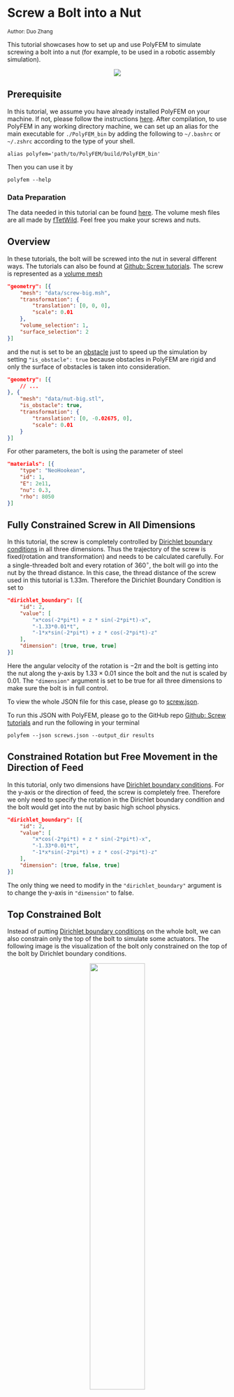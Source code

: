 # Screw a Bolt into a Nut

<div class="md-source-date"><small>Author: Duo Zhang</small></div>

This tutorial showcases how to set up and use PolyFEM to simulate screwing a bolt into a nut (for example, to be used in a robotic assembly simulation).

<center><img src="../full_sim.gif"></center>

## Prerequisite

In this tutorial, we assume you have already installed PolyFEM on your machine. If not, please follow the instructions [here](../../../cxx_index). After compilation, to use PolyFEM in any working directory machine, we can set up an alias for the main executable for `./PolyFEM_bin` by adding the following to `~/.bashrc` or `~/.zshrc` according to the type of your shell. 

```shell
alias polyfem='path/to/PolyFEM/build/PolyFEM_bin'
```

Then you can use it by 

```shell
polyfem --help
```

### Data Preparation

The data needed in this tutorial can be found [here](https://github.com/KraftOreo/Screw_Polyfem_Tutorial/tree/main/data). The volume mesh files are all made by [fTetWild](https://github.com/wildmeshing/fTetWild). Feel free you make your screws and nuts.

## Overview

In these tutorials, the bolt will be screwed into the nut in several different ways. The tutorials can also be found at [Github: Screw tutorials](https://github.com/KraftOreo/Screw_Polyfem_Tutorial). The screw is represented as a [volume mesh](../../../json/#meshes)

```json
"geometry": [{
    "mesh": "data/screw-big.msh",
    "transformation": {
        "translation": [0, 0, 0],
        "scale": 0.01
	},
	"volume_selection": 1,
	"surface_selection": 2
}]
```

and the nut is set to be an [obstacle](../../../json/#obstacles) just to speed up the simulation by setting `"is_obstacle": true` because obstacles in PolyFEM are rigid and only the surface of obstacles is taken into consideration.

```json
"geometry": [{
    // ...
}, {
    "mesh": "data/nut-big.stl",
    "is_obstacle": true,
    "transformation": {
        "translation": [0, -0.02675, 0],
        "scale": 0.01
    }
}]
```

For other parameters, the bolt is using the parameter of steel

```json
"materials": [{
    "type": "NeoHookean",
    "id": 1,
    "E": 2e11,
    "nu": 0.3,
    "rho": 8050
}]
```

## Fully Constrained Screw in All Dimensions

In this tutorial, the screw is completely controlled by [Dirichlet boundary conditions](../../getting_started/#boundary-conditions) in all three dimensions. Thus the trajectory of the screw is fixed(rotation and transformation) and needs to be calculated carefully. For a single-threaded bolt and every rotation of $360^{\circ}$, the bolt will go into the nut by the thread distance. In this case, the thread distance of the screw used in this tutorial is 1.33m. Therefore the Dirichlet Boundary Condition is set to 

```json
"dirichlet_boundary": [{
    "id": 2,
    "value": [
        "x*cos(-2*pi*t) + z * sin(-2*pi*t)-x",
        "-1.33*0.01*t", 
        "-1*x*sin(-2*pi*t) + z * cos(-2*pi*t)-z"
    ],
    "dimension": [true, true, true]
}]
```

Here the angular velocity of the rotation is $-2\pi$ and the bolt is getting into the nut along the y-axis by $1.33\times 0.01$ since the bolt and the nut is scaled by 0.01. The `"dimension"` argument is set to be true for all three dimensions to make sure the bolt is in full control.

To view the whole JSON file for this case, please go to [screw.json](https://github.com/KraftOreo/Screw_Polyfem_Tutorial/blob/main/screw.json).

To run this JSON with PolyFEM, please go to the GitHub repo [Github: Screw tutorials](https://github.com/KraftOreo/Screw_Polyfem_Tutorial) and run the following in your terminal

```shell
polyfem --json screws.json --output_dir results
```

## Constrained Rotation but Free Movement in the Direction of Feed

In this tutorial, only two dimensions have [Dirichlet boundary conditions](../../getting_started/#boundary-conditions). For the y-axis or the direction of feed, the screw is completely free. Therefore we only need to specify the rotation in the Dirichlet boundary condition and the bolt would get into the nut by basic high school physics.

```json
"dirichlet_boundary": [{
    "id": 2,
    "value": [
        "x*cos(-2*pi*t) + z * sin(-2*pi*t)-x",
        "-1.33*0.01*t", 
        "-1*x*sin(-2*pi*t) + z * cos(-2*pi*t)-z"
    ],
    "dimension": [true, false, true]
}]
```

The only thing we need to modify in the `"dirichlet_boundary"` argument is to change the y-axis in `"dimension"` to false.

## Top Constrained Bolt

Instead of putting [Dirichlet boundary conditions](../../getting_started/#boundary-conditions) on the whole bolt, we can also constrain only the top of the bolt to simulate some actuators. The following image is the visualization of the bolt only constrained on the top of the bolt by Dirichlet boundary conditions.

<!-- ![Visulization of top constrained bolt](https://i.imgur.com/HdPij9t.png) -->
<center>
  <img width="50%" src="../top_bc.png">
</center>

To make specified boundary condition selections, please refer to [Selections](../../getting_started/#selections-multi-material-and-collisions). In the JSON file, we need to change the `surface_selection` to the axis-plane selection method instead of using an integer to select the whole body of the bolt.

```json
"geometry": [{
    "mesh": "data/screw-big.msh",
    "transformation": {
        "translation": [0, 0, 0],
        "scale": 0.01
    },
    "volume_selection": 1,
    "surface_selection": [{
        "id": 3,
        "axis": "y",
        "position": 0.11
    }]
}]
```

which is to apply the boundary condition with `id=3` to the meshes whose coordinates in the y-axis are greater than 0.11 (If set `"axis": "-y"` is to select the negative side of the y-axis which are the meshes whose y-coordinates are less then 0.11). 

To view the whole JSON file for this, please go to [top_constrained.json](https://github.com/KraftOreo/Screw_Polyfem_Tutorial/blob/main/top_constrained.json).

## Two Facets Constrained Bolt

In addition to constraining the top part of the bolt to simulate an actuator, we can also only constrain the two facets of the head of the bolt to simulate a user pinching the bolt with two fingers and trying to screw the bolt into the nut. The following image is the visulization of contraining just two facets of the bolt.

<!-- ![](https://i.imgur.com/CalpjfB.png) -->
<center>
  <img width="50%" src="../side_bc.png">
</center>

In this case, the `"boundary_sidesets"` becomes:

```json
 "boundary_sidesets": [{
    "id": 2,
    "axis": -3,
    "position": -0.039
}, {
    "id": 2,
    "axis": 3,
    "position": 0.039
}]
```

To view the whole JSON file, please go to [two_facets_contrained.json](https://github.com/KraftOreo/Screw_Polyfem_Tutorial/blob/main/two_facets_contrained.json).

## Gravity Controlled Bolt

In theory, if the friction is 0 and the gravity is the only force applied to the bolt, then the bolt should be able to get into the nut automatically under gravity. In this case, it is not very useful but it is interesting to test. There's no need to set any boundary conditions because the bolt is completely free. The only thing that needs to be done is to enable gravity in the JSON file by setting 

```json
"boundary_conditions": {
    "rhs": [0, 9.81, 0]
},
```

Note that the direction of gravity is along the y-axis.

The whole JSON file is here [only_gravity.json](https://github.com/KraftOreo/Screw_Polyfem_Tutorial/blob/main/only_gravity.json).